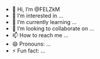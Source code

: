 - 👋 Hi, I’m @FELZkM
- 👀 I’m interested in ...
- 🌱 I’m currently learning ...
- 💞️ I’m looking to collaborate on ...
- 📫 How to reach me ...
- 😄 Pronouns: ...
- ⚡ Fun fact: ...

<!---
FELZkM/FELZkM is a ✨ special ✨ repository because its `README.md` (this file) appears on your GitHub profile.
You can click the Preview link to take a look at your changes.
--->
